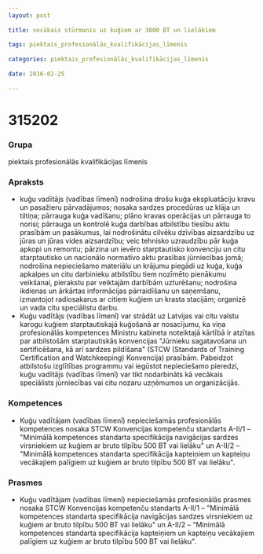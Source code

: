 ```yaml
---
layout: post
    
title: vecākais stūrmanis uz kuģiem ar 3000 BT un lielākiem
    
tags: piektais_profesionālās_kvalifikācijas_līmenis
    
categories: piektais_profesionālās_kvalifikācijas_līmenis
    
date: 2016-02-25
    
---
```

# 315202

### Grupa
piektais profesionālās kvalifikācijas līmenis

### Apraksts

* kuģu vadītājs (vadības līmenī) nodrošina drošu kuģa ekspluatāciju kravu un pasažieru pārvadājumos; nosaka sardzes procedūras uz klāja un tiltiņa; pārrauga kuģa vadīšanu; plāno kravas operācijas un pārrauga to norisi; pārrauga un kontrolē kuģa darbības atbilstību tiesību aktu prasībām un pasākumus, lai nodrošinātu cilvēku dzīvības aizsardzību uz jūras un jūras vides aizsardzību; veic tehnisko uzraudzību pār kuģa apkopi un remontu; pārzina un ievēro starptautisko konvenciju un citu starptautisko un nacionālo normatīvo aktu prasības jūrniecības jomā; nodrošina nepieciešamo materiālu un krājumu piegādi uz kuģa, kuģa apkalpes un citu darbinieku atbilstību tiem nozīmēto pienākumu veikšanai, pierakstu par veiktajām darbībām uzturēšanu; nodrošina ikdienas un ārkārtas informācijas pārraidīšanu un saņemšanu, izmantojot radiosakarus ar citiem kuģiem un krasta stacijām; organizē un vada citu speciālistu darbu.
* Kuģu vadītājs (vadības līmenī) var strādāt uz Latvijas vai citu valstu karogu kuģiem starptautiskajā kuģošanā ar nosacījumu, ka viņa profesionālās kompetences Ministru kabineta noteiktajā kārtībā ir atzītas par atbilstošām starptautiskās konvencijas "Jūrnieku sagatavošana un sertificēšana, kā arī sardzes pildīšana" (STCW (Standards of Training Certification and Watchkeeping) Konvencija) prasībām. Pabeidzot atbilstošu izglītības programmu vai iegūstot nepieciešamo pieredzi, kuģu vadītājs (vadības līmenī) var tikt nodarbināts kā vecākais speciālists jūrniecības vai citu nozaru uzņēmumos un organizācijās.

### Kompetences

* Kuģu vadītājam (vadības līmenī) nepieciešamās profesionālās kompetences nosaka STCW Konvencijas kompetenču standarts A-II/1 – "Minimālā kompetences standarta specifikācija navigācijas sardzes virsniekiem uz kuģiem ar bruto tilpību 500 BT vai lielāku" un A-II/2 – "Minimālā kompetences standarta specifikācija kapteiņiem un kapteiņu vecākajiem palīgiem uz kuģiem ar bruto tilpību 500 BT vai lielāku".

### Prasmes 
* Kuģu vadītājam (vadības līmenī) nepieciešamās profesionālās prasmes nosaka STCW Konvencijas kompetenču standarts A-II/1 – "Minimālā kompetences standarta specifikācija navigācijas sardzes virsniekiem uz kuģiem ar bruto tilpību 500 BT vai lielāku" un A-II/2 – "Minimālā kompetences standarta specifikācija kapteiņiem un kapteiņu vecākajiem palīgiem uz kuģiem ar bruto tilpību 500 BT vai lielāku".